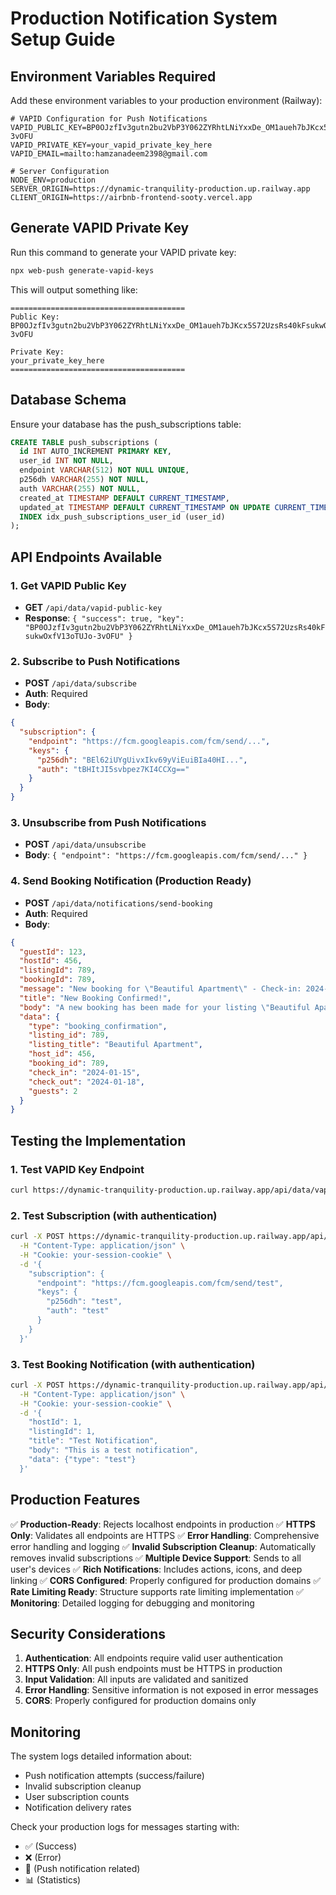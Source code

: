 # Production Notification System Setup Guide

## Environment Variables Required

Add these environment variables to your production environment (Railway):

```env
# VAPID Configuration for Push Notifications
VAPID_PUBLIC_KEY=BP0OJzfIv3gutn2bu2VbP3Y062ZYRhtLNiYxxDe_OM1aueh7bJKcx5S72UzsRs40kFsukwOxfV13oTUJo-3vOFU
VAPID_PRIVATE_KEY=your_vapid_private_key_here
VAPID_EMAIL=mailto:hamzanadeem2398@gmail.com

# Server Configuration
NODE_ENV=production
SERVER_ORIGIN=https://dynamic-tranquility-production.up.railway.app
CLIENT_ORIGIN=https://airbnb-frontend-sooty.vercel.app
```

## Generate VAPID Private Key

Run this command to generate your VAPID private key:

```bash
npx web-push generate-vapid-keys
```

This will output something like:
```
=======================================
Public Key:
BP0OJzfIv3gutn2bu2VbP3Y062ZYRhtLNiYxxDe_OM1aueh7bJKcx5S72UzsRs40kFsukwOxfV13oTUJo-3vOFU

Private Key:
your_private_key_here
=======================================
```

## Database Schema

Ensure your database has the push_subscriptions table:

```sql
CREATE TABLE push_subscriptions (
  id INT AUTO_INCREMENT PRIMARY KEY,
  user_id INT NOT NULL,
  endpoint VARCHAR(512) NOT NULL UNIQUE,
  p256dh VARCHAR(255) NOT NULL,
  auth VARCHAR(255) NOT NULL,
  created_at TIMESTAMP DEFAULT CURRENT_TIMESTAMP,
  updated_at TIMESTAMP DEFAULT CURRENT_TIMESTAMP ON UPDATE CURRENT_TIMESTAMP,
  INDEX idx_push_subscriptions_user_id (user_id)
);
```

## API Endpoints Available

### 1. Get VAPID Public Key
- **GET** `/api/data/vapid-public-key`
- **Response**: `{ "success": true, "key": "BP0OJzfIv3gutn2bu2VbP3Y062ZYRhtLNiYxxDe_OM1aueh7bJKcx5S72UzsRs40kFsukwOxfV13oTUJo-3vOFU" }`

### 2. Subscribe to Push Notifications
- **POST** `/api/data/subscribe`
- **Auth**: Required
- **Body**: 
```json
{
  "subscription": {
    "endpoint": "https://fcm.googleapis.com/fcm/send/...",
    "keys": {
      "p256dh": "BEl62iUYgUivxIkv69yViEuiBIa40HI...",
      "auth": "tBHItJI5svbpez7KI4CCXg=="
    }
  }
}
```

### 3. Unsubscribe from Push Notifications
- **POST** `/api/data/unsubscribe`
- **Body**: `{ "endpoint": "https://fcm.googleapis.com/fcm/send/..." }`

### 4. Send Booking Notification (Production Ready)
- **POST** `/api/data/notifications/send-booking`
- **Auth**: Required
- **Body**:
```json
{
  "guestId": 123,
  "hostId": 456,
  "listingId": 789,
  "bookingId": 789,
  "message": "New booking for \"Beautiful Apartment\" - Check-in: 2024-01-15, Check-out: 2024-01-18, Guests: 2",
  "title": "New Booking Confirmed!",
  "body": "A new booking has been made for your listing \"Beautiful Apartment\".",
  "data": {
    "type": "booking_confirmation",
    "listing_id": 789,
    "listing_title": "Beautiful Apartment",
    "host_id": 456,
    "booking_id": 789,
    "check_in": "2024-01-15",
    "check_out": "2024-01-18",
    "guests": 2
  }
}
```

## Testing the Implementation

### 1. Test VAPID Key Endpoint
```bash
curl https://dynamic-tranquility-production.up.railway.app/api/data/vapid-public-key
```

### 2. Test Subscription (with authentication)
```bash
curl -X POST https://dynamic-tranquility-production.up.railway.app/api/data/subscribe \
  -H "Content-Type: application/json" \
  -H "Cookie: your-session-cookie" \
  -d '{
    "subscription": {
      "endpoint": "https://fcm.googleapis.com/fcm/send/test",
      "keys": {
        "p256dh": "test",
        "auth": "test"
      }
    }
  }'
```

### 3. Test Booking Notification (with authentication)
```bash
curl -X POST https://dynamic-tranquility-production.up.railway.app/api/data/notifications/send-booking \
  -H "Content-Type: application/json" \
  -H "Cookie: your-session-cookie" \
  -d '{
    "hostId": 1,
    "listingId": 1,
    "title": "Test Notification",
    "body": "This is a test notification",
    "data": {"type": "test"}
  }'
```

## Production Features

✅ **Production-Ready**: Rejects localhost endpoints in production
✅ **HTTPS Only**: Validates all endpoints are HTTPS
✅ **Error Handling**: Comprehensive error handling and logging
✅ **Invalid Subscription Cleanup**: Automatically removes invalid subscriptions
✅ **Multiple Device Support**: Sends to all user's devices
✅ **Rich Notifications**: Includes actions, icons, and deep linking
✅ **CORS Configured**: Properly configured for production domains
✅ **Rate Limiting Ready**: Structure supports rate limiting implementation
✅ **Monitoring**: Detailed logging for debugging and monitoring

## Security Considerations

1. **Authentication**: All endpoints require valid user authentication
2. **HTTPS Only**: All push endpoints must be HTTPS in production
3. **Input Validation**: All inputs are validated and sanitized
4. **Error Handling**: Sensitive information is not exposed in error messages
5. **CORS**: Properly configured for production domains only

## Monitoring

The system logs detailed information about:
- Push notification attempts (success/failure)
- Invalid subscription cleanup
- User subscription counts
- Notification delivery rates

Check your production logs for messages starting with:
- ✅ (Success)
- ❌ (Error)
- 📱 (Push notification related)
- 📊 (Statistics)
